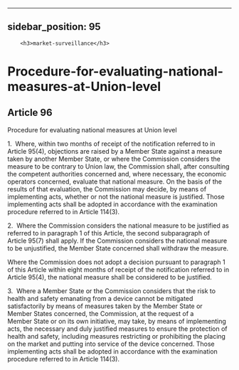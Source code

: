 
---
sidebar_position: 95
---
        <h3>market-surveillance</h3>
<h1>Procedure-for-evaluating-national-measures-at-Union-level</h1>
<h2>Article 96</h2>
   <p class="stitle-article-norm">Procedure for evaluating national measures at Union level</p>
   <p class="norm">1.&nbsp;&nbsp;Where, within two months of receipt of 
the notification referred to in Article&nbsp;95(4), objections are 
raised by a Member&nbsp;State against a measure taken by another 
Member&nbsp;State, or where the Commission considers the measure to be 
contrary to Union law, the Commission shall, after consulting the 
competent authorities concerned and, where necessary, the economic 
operators concerned, evaluate that national measure. On the basis of the
 results of that evaluation, the Commission may decide, by means of 
implementing acts, whether or not the national measure is justified. 
Those implementing acts shall be adopted in accordance with the 
examination procedure referred to in Article&nbsp;114(3).</p>
   <p class="norm">2.&nbsp;&nbsp;Where the Commission considers the 
national measure to be justified as referred to in paragraph&nbsp;1 of 
this Article, the second subparagraph&nbsp;of Article&nbsp;95(7) shall 
apply. If the Commission considers the national measure to be 
unjustified, the Member&nbsp;State concerned shall withdraw the measure.</p>
   <p class="norm">Where the Commission does not adopt a decision 
pursuant to paragraph&nbsp;1 of this Article&nbsp;within eight months of
 receipt of the notification referred to in Article&nbsp;95(4), the 
national measure shall be considered to be justified.</p>
   <p class="norm">3.&nbsp;&nbsp;Where a Member&nbsp;State or the 
Commission considers that the risk to health and safety emanating from a
 device cannot be mitigated satisfactorily by means of measures taken by
 the Member&nbsp;State or Member&nbsp;States concerned, the Commission, 
at the request of a Member&nbsp;State or on its own initiative, may 
take, by means of implementing acts, the necessary and duly justified 
measures to ensure the protection of health and safety, including 
measures restricting or prohibiting the placing on the market and 
putting into service of the device concerned. Those implementing acts 
shall be adopted in accordance with the examination procedure referred 
to in Article&nbsp;114(3).</p>